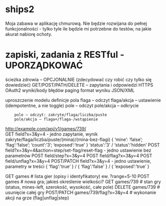 # ships2

Moja zabawa w aplikację chmurową. Nie będzie rozwijana do pełnej funkcjonalności - tylko tyle ile będzie mi potrzebne do testów, na jakie akurat nabiorę ochoty.


# zapiski, zadania z RESTful - UPORZĄDKOWAĆ
ścieżka zdrowia – OPCJONALNIE (zdecydować czy robić czy tylko się dowiedzieć)
GET/POST/PATH/DELETE – zapytania i odpowiedzi
HTTPS
OAuth2
wyniki/kody błędów
paging
format wyniku JSON/XML

uproszczenie modelu
definicje pola
		flaga – odczyt
		flaga/akcja – ustawienie (idempotentne, a nie toggle)
		pole – odczyt 
		pole/akcja – odkrycie

		pole – odczyt: zakryte/flaga/liczba/puste
		pole/akcja – flaga+/flaga-/wstąpienie

http://example.com/api/v1/games/739/       
GET field?x=3&y=4        - jedno zapytanie, wynik zakryte/flaga/liczba/puste/(mina)/(mina-bez-flagi)
{ ‘mine’: ‘false’; ‘flag’:’false’; ‘count’:’3’; ‘exposed’:’true’ }
‘status’:’3’ / ‘status’:’hidden’
POST field?x=3&y=4&action=step/set-flag/reset-flag      - jedno ustawienie bez parametrów
POST field/step?x=3&y=4
POST field/flag?x=3&y=4 
POST field/unflag?x=3&y=4
POST/PATCH field?x=3&y=4     - jedno ustawienie, parametry w treści 
{ ‘flag’:’true’ } / { ‘flag’:’false’ } / { ‘exposed’:’true’ }

GET games    		# lista gier (opisy i identyfikatory)
ew. ?range=5-10
POST games		# nowa gra; jakieś określenie wielkości?
GET games/739     	# stan gry (status, mines-left, szerokość, wysokość, całe pole) 
DELETE games/739	# usunięcie całej gry
POST/PATCH games/739/flag?x=3&y=4		# wykonanie akcji na grze (flag|unflag|step)

